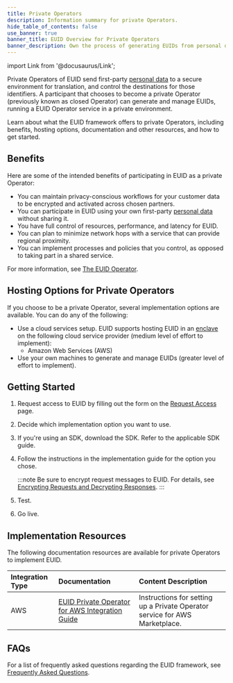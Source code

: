 ```yaml
---
title: Private Operators
description: Information summary for private Operators.
hide_table_of_contents: false
use_banner: true
banner_title: EUID Overview for Private Operators
banner_description: Own the process of generating EUIDs from personal data in a private environment.
---
```


import Link from '@docusaurus/Link';

Private Operators of EUID send first-party [personal data](../ref-info/glossary-uid.md#gl-personal-data) to a secure environment for translation, and control the destinations for those identifiers. A participant that chooses to become a private Operator (previously known as closed Operator) can generate and manage EUIDs, running a EUID Operator service in a private environment.

Learn about what the EUID framework offers to private Operators, including benefits, hosting options, documentation and other resources, and how to get started.

## Benefits

Here are some of the intended benefits of participating in EUID as a private Operator:
- You can maintain privacy-conscious workflows for your customer data to be encrypted and activated across chosen partners.
- You can participate in EUID using your own first-party [personal data](../ref-info/glossary-uid.md#gl-personal-data) without sharing it.
- You have full control of resources, performance, and latency for EUID.
- You can plan to minimize network hops with a service that can provide regional proximity.
- You can implement processes and policies that you control, as opposed to taking part in a shared service.

For more information, see [The EUID Operator](../ref-info/ref-operators-public-private.md).

## Hosting Options for Private Operators

If you choose to be a private Operator, several implementation options are available. You can do any of the following:

- Use a cloud services setup. EUID supports hosting EUID in an [enclave](../ref-info/glossary-uid.md#gl-enclave) on the following cloud service provider (medium level of effort to implement):
  - Amazon Web Services (AWS)
- Use your own machines to generate and manage EUIDs (greater level of effort to implement).

## Getting Started

1. Request access to EUID by filling out the form on the [Request Access](/request-access) page.
2. Decide which implementation option you want to use.
3. If you're using an SDK, download the SDK. Refer to the applicable SDK guide.
4. Follow the instructions in the implementation guide for the option you chose.

   :::note
   Be sure to encrypt request messages to EUID. For details, see [Encrypting Requests and Decrypting Responses](../getting-started/gs-encryption-decryption.md).
   :::
5. Test.
6. Go live.

## Implementation Resources

The following documentation resources are available for private Operators to implement EUID.

| Integration Type| Documentation | Content Description |
| :--- | :--- | :--- |
| AWS | [EUID Private Operator for AWS Integration Guide](../guides/operator-guide-aws-marketplace.md) | Instructions for setting up a Private Operator service for AWS Marketplace. |

## FAQs

For a list of frequently asked questions regarding the EUID framework, see [Frequently Asked Questions](../getting-started/gs-faqs.md).

